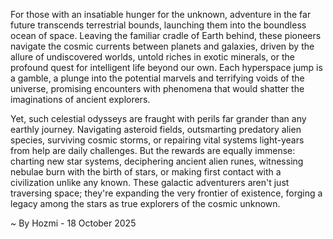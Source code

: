 
For those with an insatiable hunger for the unknown, adventure in the far future transcends terrestrial bounds, launching them into the boundless ocean of space. Leaving the familiar cradle of Earth behind, these pioneers navigate the cosmic currents between planets and galaxies, driven by the allure of undiscovered worlds, untold riches in exotic minerals, or the profound quest for intelligent life beyond our own. Each hyperspace jump is a gamble, a plunge into the potential marvels and terrifying voids of the universe, promising encounters with phenomena that would shatter the imaginations of ancient explorers.

Yet, such celestial odysseys are fraught with perils far grander than any earthly journey. Navigating asteroid fields, outsmarting predatory alien species, surviving cosmic storms, or repairing vital systems light-years from help are daily challenges. But the rewards are equally immense: charting new star systems, deciphering ancient alien runes, witnessing nebulae burn with the birth of stars, or making first contact with a civilization unlike any known. These galactic adventurers aren't just traversing space; they're expanding the very frontier of existence, forging a legacy among the stars as true explorers of the cosmic unknown.

~ By Hozmi - 18 October 2025
